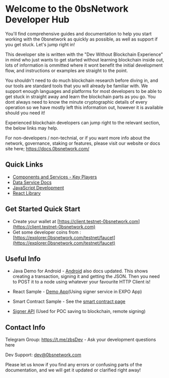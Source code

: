 # Welcome to the 0bsNetwork Developer Hub

You'll find comprehensive guides and documentation to help you start working with the 0bsnetwork as quickly as possible, as well as support if you get stuck. Let's jump right in!

This developer site is written with the "Dev Without Blockchain Experience" in mind who just wants to get started without learning blockchain inside out, lots of information is ommitted where it wont benefit the initial development flow, and instructions or examples are straight to the point.

You shouldn't need to do much blockchain research before diving in, and our tools are standard tools that you will already be familiar with. We support enough languages and platforms for most developers to be able to get stuck in straight away and learn the blockchain parts as you go. You dont always need to know the minute cryptographic details of every operation so we have mostly left this information out, however it is available should you need it!

Experienced blockchain developers can jump right to the relevant section, the below links may help.

For non-developers / non-technial, or if you want more info about the network, governance, staking or features, please visit our website or docs site here; https://docs.0bsnetwork.com/

## Quick Links

* [Components and Services - Key Players](componentsandservices.md)
* [Data Service Docs](dataservice.md)
* [JavaScript Development](javascript.md)
* [React Library](react.md)

## Get Started Quick Start

- Create your wallet at [https://client.testnet-0bsnetwork.com](https://client.testnet-0bsnetwork.com)
- Get some developer coins from : [https://explorer.0bsnetwork.com/testnet/faucet](https://explorer.0bsnetwork.com/testnet/faucet)

## Useful Info

- Java Demo for Android - [Android](resources/SendDataToBlockchain.zip) also docs updated. This shows creating a transaction, signing it and getting the JSON. Then you need to POST it to a node using whatever your favourite HTTP Client is!

- React Sample - [Demo App](resources/signer-demo.zip)(Using signer service in EXPO App)

- Smart Contract Sample - See the [smart contract page](smartcontracts.md)

- [Signer API](signer.md) (Used for POC saving to blockchain, remote signing)


## Contact Info

Telegram Group: https://t.me/zbsDev - Ask your development questions here

Dev Support: dev@0bsnetwork.com

Please let us know if you find any errors or confusing parts of the documentation, and we will get it updated or clarified right away!
